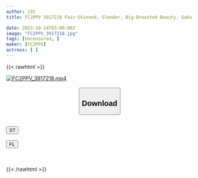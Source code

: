 ```yaml
---
author: j91
title: FC2PPV 3917218 Fair-Skinned, Slender, Big-Breasted Beauty. Gaku. Born Marina ♪ "Are You Sure The Video Isn’t Showing Anywhere…?" Amidst Anxiety And Embarrassment, She Has Her First Sex In Front Of The Camera. Out.

date: 2023-10-14T03:00:00Z
image: "FC2PPV_3917218.jpg"
tags: [Uncensored, ]
maker: [FC2PPV]
actress: [ ]
---
```



{{< rawhtml >}}

<div class="video" data-videoid="o2WlQMQ2MMFJyJ0">
    <a href="javascript:;">
        <img src="https://my.j91.asia/posts/FC2PPV_3917218/FC2PPV_3917218.jpg" width="WIDTH" height="HEIGHT" alt="FC2PPV_3917218.mp4" loading="lazy">
    </a>
</div>

<script type="text/javascript" src="https://j91.asia/asset/on-demand-st.js"></script>

<br>
  <link rel="stylesheet" href="https://j91.asia/asset/bs5.css">
  
  <center>
  <button class="btn btn-primary" type="button" data-bs-toggle="collapse" data-bs-target=".multi-collapse" aria-expanded="false" aria-controls="multiCollapseExample1 multiCollapseExample2"><h2>Download</h2></button></center>
</p>
<div class="row">
  <div class="col">
    <div class="collapse multi-collapse" id="multiCollapseExample1">
      <div class="card card-body">
	      	      <br>
<div class="buttons">  
<a href="https://streamtape.to/v/o2WlQMQ2MMFJyJ0"><button class="btn-hover color-3"><i class="fa fa-download"></i> ST</button></a></div>
    </div>
  </div>
</div>
  <div class="col">
    <div class="collapse multi-collapse" id="multiCollapseExample2">
      <div class="card card-body">
	      <br>
<div class="buttons">
    <a href="https://filelions.online/f/o61wpo5vevf5"><button class="btn-hover color-9"><i class="fa fa-download"></i> FL</button></a></div>
<br><br>
      </div>
    </div>
  </div>
</div>

{{< /rawhtml >}}